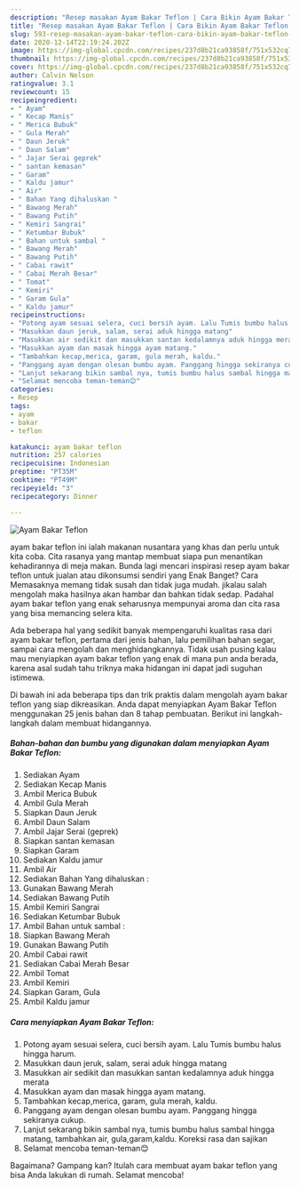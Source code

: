 ```yaml
---
description: "Resep masakan Ayam Bakar Teflon | Cara Bikin Ayam Bakar Teflon Yang Bikin Ngiler"
title: "Resep masakan Ayam Bakar Teflon | Cara Bikin Ayam Bakar Teflon Yang Bikin Ngiler"
slug: 593-resep-masakan-ayam-bakar-teflon-cara-bikin-ayam-bakar-teflon-yang-bikin-ngiler
date: 2020-12-14T22:19:24.202Z
image: https://img-global.cpcdn.com/recipes/237d8b21ca93858f/751x532cq70/ayam-bakar-teflon-foto-resep-utama.jpg
thumbnail: https://img-global.cpcdn.com/recipes/237d8b21ca93858f/751x532cq70/ayam-bakar-teflon-foto-resep-utama.jpg
cover: https://img-global.cpcdn.com/recipes/237d8b21ca93858f/751x532cq70/ayam-bakar-teflon-foto-resep-utama.jpg
author: Calvin Nelson
ratingvalue: 3.1
reviewcount: 15
recipeingredient:
- " Ayam"
- " Kecap Manis"
- " Merica Bubuk"
- " Gula Merah"
- " Daun Jeruk"
- " Daun Salam"
- " Jajar Serai geprek"
- " santan kemasan"
- " Garam"
- " Kaldu jamur"
- " Air"
- " Bahan Yang dihaluskan "
- " Bawang Merah"
- " Bawang Putih"
- " Kemiri Sangrai"
- " Ketumbar Bubuk"
- " Bahan untuk sambal "
- " Bawang Merah"
- " Bawang Putih"
- " Cabai rawit"
- " Cabai Merah Besar"
- " Tomat"
- " Kemiri"
- " Garam Gula"
- " Kaldu jamur"
recipeinstructions:
- "Potong ayam sesuai selera, cuci bersih ayam. Lalu Tumis bumbu halus hingga harum."
- "Masukkan daun jeruk, salam, serai aduk hingga matang"
- "Masukkan air sedikit dan masukkan santan kedalamnya aduk hingga merata"
- "Masukkan ayam dan masak hingga ayam matang."
- "Tambahkan kecap,merica, garam, gula merah, kaldu."
- "Panggang ayam dengan olesan bumbu ayam. Panggang hingga sekiranya cukup."
- "Lanjut sekarang bikin sambal nya, tumis bumbu halus sambal hingga matang, tambahkan air, gula,garam,kaldu. Koreksi rasa dan sajikan"
- "Selamat mencoba teman-teman😊"
categories:
- Resep
tags:
- ayam
- bakar
- teflon

katakunci: ayam bakar teflon 
nutrition: 257 calories
recipecuisine: Indonesian
preptime: "PT35M"
cooktime: "PT49M"
recipeyield: "3"
recipecategory: Dinner

---
```



![Ayam Bakar Teflon](https://img-global.cpcdn.com/recipes/237d8b21ca93858f/751x532cq70/ayam-bakar-teflon-foto-resep-utama.jpg)


ayam bakar teflon ini ialah makanan nusantara yang khas dan perlu untuk kita coba. Cita rasanya yang mantap membuat siapa pun menantikan kehadirannya di meja makan.
Bunda lagi mencari inspirasi resep ayam bakar teflon untuk jualan atau dikonsumsi sendiri yang Enak Banget? Cara Memasaknya memang tidak susah dan tidak juga mudah. jikalau salah mengolah maka hasilnya akan hambar dan bahkan tidak sedap. Padahal ayam bakar teflon yang enak seharusnya mempunyai aroma dan cita rasa yang bisa memancing selera kita.

Ada beberapa hal yang sedikit banyak mempengaruhi kualitas rasa dari ayam bakar teflon, pertama dari jenis bahan, lalu pemilihan bahan segar, sampai cara mengolah dan menghidangkannya. Tidak usah pusing kalau mau menyiapkan ayam bakar teflon yang enak di mana pun anda berada, karena asal sudah tahu triknya maka hidangan ini dapat jadi suguhan istimewa.




Di bawah ini ada beberapa tips dan trik praktis dalam mengolah ayam bakar teflon yang siap dikreasikan. Anda dapat menyiapkan Ayam Bakar Teflon menggunakan 25 jenis bahan dan 8 tahap pembuatan. Berikut ini langkah-langkah dalam membuat hidangannya.

<!--inarticleads1-->

##### Bahan-bahan dan bumbu yang digunakan dalam menyiapkan Ayam Bakar Teflon:

1. Sediakan  Ayam
1. Sediakan  Kecap Manis
1. Ambil  Merica Bubuk
1. Ambil  Gula Merah
1. Siapkan  Daun Jeruk
1. Ambil  Daun Salam
1. Ambil  Jajar Serai (geprek)
1. Siapkan  santan kemasan
1. Siapkan  Garam
1. Sediakan  Kaldu jamur
1. Ambil  Air
1. Sediakan  Bahan Yang dihaluskan :
1. Gunakan  Bawang Merah
1. Sediakan  Bawang Putih
1. Ambil  Kemiri Sangrai
1. Sediakan  Ketumbar Bubuk
1. Ambil  Bahan untuk sambal :
1. Siapkan  Bawang Merah
1. Gunakan  Bawang Putih
1. Ambil  Cabai rawit
1. Sediakan  Cabai Merah Besar
1. Ambil  Tomat
1. Ambil  Kemiri
1. Siapkan  Garam, Gula
1. Ambil  Kaldu jamur




<!--inarticleads2-->

##### Cara menyiapkan Ayam Bakar Teflon:

1. Potong ayam sesuai selera, cuci bersih ayam. Lalu Tumis bumbu halus hingga harum.
1. Masukkan daun jeruk, salam, serai aduk hingga matang
1. Masukkan air sedikit dan masukkan santan kedalamnya aduk hingga merata
1. Masukkan ayam dan masak hingga ayam matang.
1. Tambahkan kecap,merica, garam, gula merah, kaldu.
1. Panggang ayam dengan olesan bumbu ayam. Panggang hingga sekiranya cukup.
1. Lanjut sekarang bikin sambal nya, tumis bumbu halus sambal hingga matang, tambahkan air, gula,garam,kaldu. Koreksi rasa dan sajikan
1. Selamat mencoba teman-teman😊




Bagaimana? Gampang kan? Itulah cara membuat ayam bakar teflon yang bisa Anda lakukan di rumah. Selamat mencoba!
